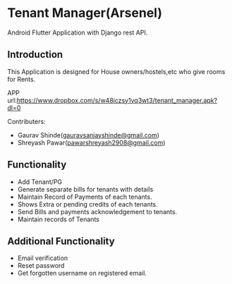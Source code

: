 # Tenant Manager(Arsenel) 

Android Flutter Application with Django rest API. 

## Introduction

This Application is designed for House owners/hostels,etc who give rooms for Rents. 

APP url:https://www.dropbox.com/s/w48iczsy1vq3wt3/tenant_manager.apk?dl=0

Contributers: 
- Gaurav Shinde(gauravsanjayshinde@gmail.com) 
- Shreyash Pawar(pawarshreyash2908@gmail.com) 

## Functionality

- Add Tenant/PG
- Generate separate bills for tenants with details
- Maintain Record of Payments of each tenants.
- Shows Extra or pending credits of each tenants.
- Send Bills and payments acknowledgement to tenants.
- Maintain records of Tenants

## Additional Functionality
- Email verification
- Reset password
- Get forgotten username on registered email. 
